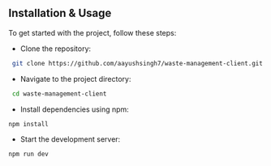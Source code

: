 ## Installation & Usage

To get started with the project, follow these steps:

- Clone the repository:

```bash
 git clone https://github.com/aayushsingh7/waste-management-client.git
```

- Navigate to the project directory:

```bash
 cd waste-management-client
```

- Install dependencies using npm:

```bash
npm install
```

- Start the development server:

```bash
npm run dev
```
